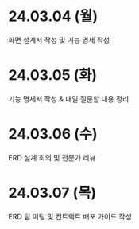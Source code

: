 # 24.03.04 (월)

화면 설계서 작성 및 기능 명세 작성

# 24.03.05 (화)

기능 명세서 작성 & 내일 질문할 내용 정리

# 24.03.06 (수)

ERD 설계 회의 및 전문가 리뷰

# 24.03.07 (목)

ERD 팀 미팅 및 컨트랙트 배포 가이드 작성
